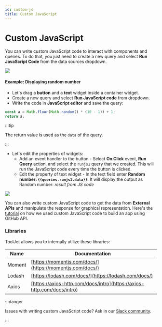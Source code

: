 ```yaml
---
id: custom-js
title: Custom JavaScript
---
```


# Custom JavaScript

You can write custom JavaScript code to interact with components and queries. To do that, you just need to create a new query and select **Run JavaScript Code** from the data sources dropdown.

<div style={{textAlign: 'center'}}>

<img className="screenshot-full" src="/img/datasource-reference/custom-javascript/custom-javascript.png" />


</div>

#### Example: Displaying random number

- Let's drag a **button** and a **text** widget inside a container widget.
- Create a new query and select **Run JavaScript code** from dropdown.
- Write the code in **JavaScript editor** and save the query:
```jsx
const a = Math.floor(Math.random() * (10 - 1)) + 1;
return a;
```
:::tip

The return value is used as the `data` of the query.

:::
- Let's edit the properties of widgets:
    - Add an event handler to the button - Select **On Click** event, **Run Query** action, and select the `runjs1` query that we created. This will run the JavaScript code every time the button is clicked.
    - Edit the property of text widget - In the text field enter **Random number: `{{queries.runjs1.data}}`**. It will display the output as Random number: *result from JS code*

<div style={{textAlign: 'center'}}>

<img className="screenshot-full" src="/img/datasource-reference/custom-javascript/jsrandom.gif" />


</div>


You can also write custom JavaScript code to get the data from **External APIs** and manipulate the response for graphical representation. Here's the [tutorial](https://blog.tooljet.com/build-github-stars-history-app-in-5-minutes-using-low-code/) on how we used custom JavaScript code to build an app using GitHub API.

### Libraries

ToolJet allows you to internally utilize these libraries:

| Name        | Documentation |
| ----------- | ----------- |
| Moment      | [https://momentjs.com/docs/](https://momentjs.com/docs/) |
| Lodash      | [https://lodash.com/docs/](https://lodash.com/docs/) |
| Axios       | [https://axios-http.com/docs/intro](https://axios-http.com/docs/intro) |

:::danger

Issues with writing custom JavaScript code? Ask in our [Slack community](https://join.slack.com/t/tooljet/shared_invite/zt-r2neyfcw-KD1COL6t2kgVTlTtAV5rtg).

:::